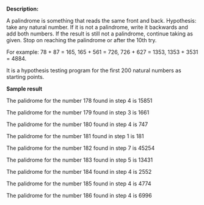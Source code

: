 **Description:**

A palindrome is something that reads the same front and back.
Hypothesis: take any natural number. If it is not a palindrome,
write it backwards and add both numbers. If the result is still not a palindrome,
continue taking as given. Stop on reaching the palindrome or after the 10th try.

For example: 78 + 87 = 165, 165 + 561 = 726, 726 + 627 = 1353, 1353 + 3531 = 4884.

It is a hypothesis testing program for the first 200 natural numbers as starting points.


**Sample result**

The palidrome for the number 178 found in step 4 is 15851 

The palidrome for the number 179 found in step 3 is 1661 

The palidrome for the number 180 found in step 4 is 747

The palidrome for the number 181 found in step 1 is 181

The palidrome for the number 182 found in step 7 is 45254

The palidrome for the number 183 found in step 5 is 13431

The palidrome for the number 184 found in step 4 is 2552

The palidrome for the number 185 found in step 4 is 4774

The palidrome for the number 186 found in step 4 is 6996

